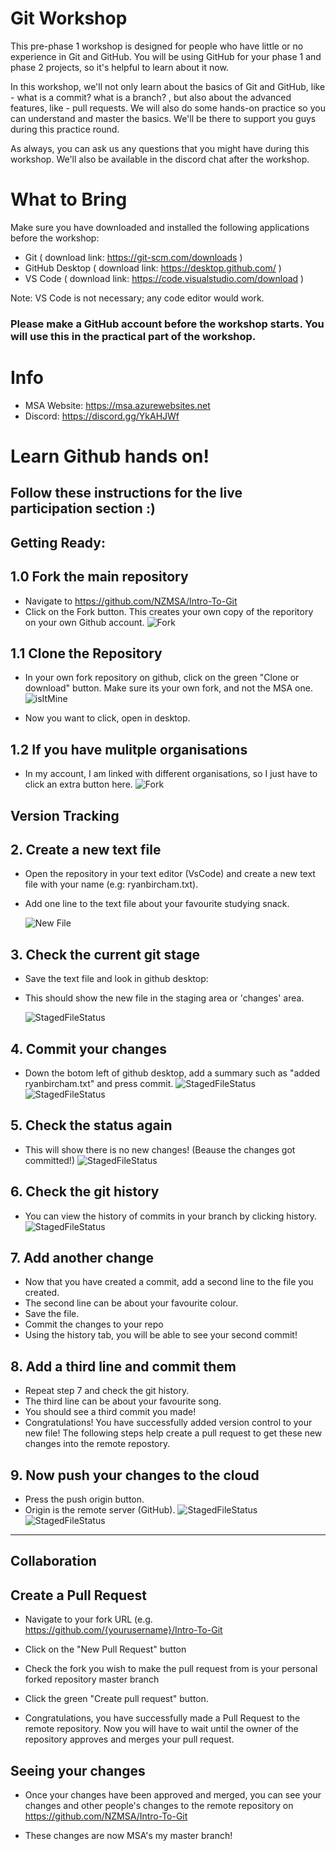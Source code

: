 # Git Workshop
This pre-phase 1 workshop is designed for people who have little or no experience in Git and GitHub. You will be using GitHub for your phase 1 and phase 2 projects, so it's helpful to learn about it now.

In this workshop, we'll not only learn about the basics of Git and GitHub, like - what is a commit? what is a branch? , but also about the advanced features, like - pull requests. We will also do some hands-on practice so you can understand and master the basics. We'll be there to support you guys during this practice round.

As always, you can ask us any questions that you might have during this workshop. We'll also be available in the discord chat after the workshop.

# What to Bring 
Make sure you have downloaded and installed the following applications before the workshop:
* Git ( download link: https://git-scm.com/downloads )
* GitHub Desktop ( download link: https://desktop.github.com/ )
* VS Code ( download link: https://code.visualstudio.com/download ) 

Note: VS Code is not necessary; any code editor would work.

<h3>Please make a GitHub account before the workshop starts. You will use this in the practical part of the workshop.</h3>

# Info 
* MSA Website:  https://msa.azurewebsites.net
* Discord: https://discord.gg/YkAHJWf

# Learn Github hands on!

## Follow these instructions for the live participation section :)

## **Getting Ready:**

## 1.0 Fork the main repository

- Navigate to https://github.com/NZMSA/Intro-To-Git
- Click on the Fork button. This creates your own copy of the reporitory on your own Github account.
  ![Fork](./images/fork.png "Shows arrow to fork button") 


## 1.1 Clone the Repository

- In your own fork repository on github, click on the green "Clone or download" button. Make sure its your own fork, and not the MSA one.
  ![isItMine](./images/IsItMine.png "Is this my fork?") 

- Now you want to click, open in desktop.

## 1.2 If you have mulitple organisations
- In my account, I am linked with different organisations, so I just have to click an extra button here.
  ![Fork](./images/fork2.png "Which button?") 



## **Version Tracking**

## 2. Create a new text file

- Open the repository in your text editor (VsCode) and create a new text file with your name (e.g: ryanbircham.txt).

* Add one line to the text file about your favourite studying snack.

  ![New File](./images/NewFile.png "New File")

## 3. Check the current git stage

- Save the text file and look in github desktop:

- This should show the new file in the staging area or 'changes' area.

  ![StagedFileStatus](./images/StagedFileStatus.png "Staged File Status")

## 4. Commit your changes

- Down the botom left of github desktop, add a summary such as "added ryanbircham.txt" and press commit.
![StagedFileStatus](./images/CommitNo.png "Staged File Status")
![StagedFileStatus](./images/CommitYes.png "Staged File Status")

## 5. Check the status again

- This will show there is no new changes! (Beause the changes got committed!)
![StagedFileStatus](./images/StatusGone.png "Staged File Status")

## 6. Check the git history

- You can view the history of commits in your branch by clicking history.
![StagedFileStatus](./images/history.png "Staged File Status")


## 7. Add another change

- Now that you have created a commit, add a second line to the file you created.
- The second line can be about your favourite colour.
- Save the file.
- Commit the changes to your repo
- Using the history tab, you will be able to see your second commit!

## 8. Add a third line and commit them

- Repeat step 7 and check the git history. 
- The third line can be about your favourite song.
- You should see a third commit you made!
- Congratulations! You have successfully added version control to your new file! The following steps help create a pull request to get these new changes into the remote repostory.

## 9. Now push your changes to the cloud
- Press the push origin button.
- Origin is the remote server (GitHub).
![StagedFileStatus](./images/PushOriginTop.png "Staged File Status")
![StagedFileStatus](./images/PushOriginMid.png "Staged File Status")

---

## **Collaboration**

## Create a Pull Request

- Navigate to your fork URL (e.g. https://github.com/{yourusername}/Intro-To-Git
- Click on the "New Pull Request" button

- Check the fork you wish to make the pull request from is your personal forked repository master branch

- Click the green "Create pull request" button.
- Congratulations, you have successfully made a Pull Request to the remote repository. Now you will have to wait until the owner of the repository approves and merges your pull request.

## Seeing your changes

- Once your changes have been approved and merged, you can see your changes and other people's changes to the remote repository on https://github.com/NZMSA/Intro-To-Git

- These changes are now MSA's my master branch!
